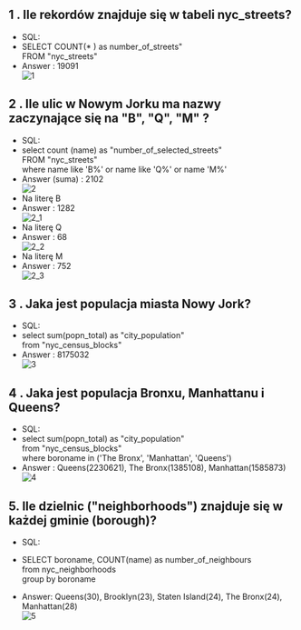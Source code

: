 ## 1 . Ile rekordów znajduje się w tabeli nyc_streets?
* SQL:
* SELECT COUNT(* ) as number_of_streets" <br/>
FROM "nyc_streets" <br/>
* Answer : 19091 <br/>
![1](https://user-images.githubusercontent.com/82833906/209726120-2f00c5fc-3814-43a0-812d-db2ce0cbf287.png)
## 2 . Ile ulic w Nowym Jorku ma nazwy zaczynające się na "B", "Q", "M" ?
* SQL:
* select count (name) as "number_of_selected_streets" <br/>
FROM "nyc_streets" <br/>
where name like 'B%' or name like 'Q%' or name 'M%'
* Answer (suma) : 2102 <br/>
![2](https://user-images.githubusercontent.com/82833906/209726945-7eae007d-7af1-4757-b203-972a74cddbe7.png) <br/>
* Na literę B <br/>
* Answer : 1282 <br/> 
![2_1](https://user-images.githubusercontent.com/82833906/209727402-0cfdb903-ae89-4112-9dc6-f6da91811ad2.png)
* Na literę Q <br/>
* Answer : 68 <br/> 
![2_2](https://user-images.githubusercontent.com/82833906/209727525-40ec16d6-24d0-4917-a191-4130c5979c74.png)
* Na literę M <br/>
* Answer : 752 <br/> 
![2_3](https://user-images.githubusercontent.com/82833906/209727600-8d8a07aa-0806-4307-90d9-9d9162dca20b.png)
## 3 . Jaka jest populacja miasta Nowy Jork?
* SQL:
* select sum(popn_total) as "city_population" <br/>
from "nyc_census_blocks" <br/>
* Answer : 8175032 <br/>
![3](https://user-images.githubusercontent.com/82833906/209727903-39ceded1-e173-4bd0-a90d-22d42698bc9e.png)
## 4 . Jaka jest populacja Bronxu, Manhattanu i Queens?
* SQL:
* select sum(popn_total) as "city_population" <br/>
from "nyc_census_blocks" <br/>
where boroname in ('The Bronx', 'Manhattan', 'Queens') <br/>
* Answer : Queens(2230621), The Bronx(1385108), Manhattan(1585873) <br/>
![4](https://user-images.githubusercontent.com/82833906/209728271-827522ef-22e7-4c7b-9b5f-786a66123ce7.png)

## 5. Ile dzielnic ("neighborhoods") znajduje się w każdej gminie (borough)?
* SQL:
* SELECT boroname, COUNT(name) as number_of_neighbours <br/>
from nyc_neighborhoods <br/>
group by boroname <br/>

* Answer: 
Queens(30), Brooklyn(23), Staten Island(24), The Bronx(24), Manhattan(28) <br/>
![5](https://user-images.githubusercontent.com/82833906/209729635-d7a46caa-8ea3-4920-b24e-f6721ddef9f6.png)
